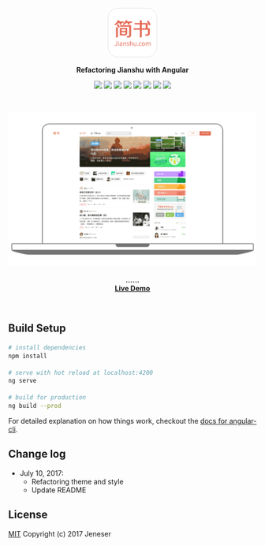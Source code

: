 <p align="center">
	<img width="100px" height="100px" src="logo.png">
</p>

<p align="center">
	<b>Refactoring Jianshu with Angular</b>
</p>

<p align="center">
	<a href="https://travis-ci.org/jeneser/jianshu"><img src="https://travis-ci.org/jeneser/jianshu.svg?branch=master"></a>
	<a href="https://github.com/jeneser/jianshu/blob/master/package.json"><img src="https://img.shields.io/david/expressjs/express.svg?style=flat-square"></a>
	<a href="https://www.codacy.com/app/jeneser/jianshu?utm_source=github.com&amp;utm_medium=referral&amp;utm_content=jeneser/jianshu&amp;utm_campaign=Badge_Grade"><img src="https://api.codacy.com/project/badge/Grade/d7f2c222f41c4e9c8f4511d71dd51232"/></a>
	<a href=""><img src="https://img.shields.io/badge/Powered%20by-Angular-brightgreen.svg"></a>
	<a href="http://isitmaintained.com/project/jeneser/jianshu"><img src="http://isitmaintained.com/badge/open/jeneser/jianshu.svg"></a>
	<a href="http://isitmaintained.com/project/jeneser/jianshu"><img src="http://isitmaintained.com/badge/resolution/jeneser/jianshu.svg"></a>
	<a href="https://github.com/jeneser/jianshu/pulls"><img src="https://img.shields.io/badge/PR-welcome-brightgreen.svg"></a>
	<a href="https://github.com/jeneser/jianshu/blob/master/LICENSE"><img src="https://img.shields.io/badge/license-MIT-brightgreen.svg"></a>
</p>

<br>
<p align="center">
	<img src="screenshot.gif">
	<br><br>
	<strong>......</strong>
	<br>
	<strong><a href="https://jeneser.github.io/jianshu">Live Demo</a></strong>
</p>
<br>

## Build Setup

``` bash
# install dependencies
npm install

# serve with hot reload at localhost:4200
ng serve

# build for production
ng build --prod

```

For detailed explanation on how things work, checkout the [docs for angular-cli](https://github.com/angular/angular-cli).

## Change log

- July 10, 2017:
  - Refactoring theme and style
  - Update README

## License

[MIT](https://github.com/jeneser/JIANSHU/blob/master/LICENSE) Copyright (c) 2017 Jeneser
